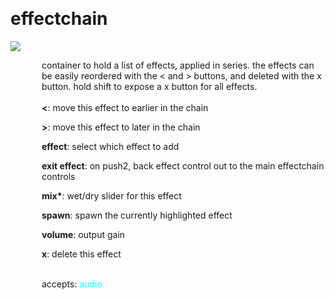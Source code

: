 
<a name=effectchain></a><br>
# <b>effectchain</b>
<img src="../images/effectchain.png"><br>
<div style="display:inline-block;margin-left:50px;">
container to hold a list of effects, applied in series. the effects can be easily reordered with the < and > buttons, and deleted with the x button. hold shift to expose a x button for all effects.<br/><br/>
<b><</b>: move this effect to earlier in the chain<br>

<b>></b>: move this effect to later in the chain<br>

<b>effect</b>: select which effect to add<br>

<b>exit effect</b>: on push2, back effect control out to the main effectchain controls<br>

<b>mix*</b>: wet/dry slider for this effect<br>

<b>spawn</b>: spawn the currently highlighted effect<br>

<b>volume</b>: output gain<br>

<b>x</b>: delete this effect<br>

<br>accepts: <font color=cyan>audio</font> <br></div>

